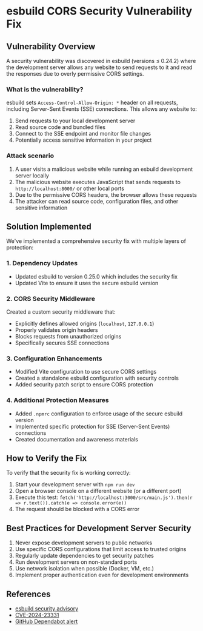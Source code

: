 # esbuild CORS Security Vulnerability Fix

## Vulnerability Overview

A security vulnerability was discovered in esbuild (versions ≤ 0.24.2) where the development server allows any website to send requests to it and read the responses due to overly permissive CORS settings.

### What is the vulnerability?

esbuild sets `Access-Control-Allow-Origin: *` header on all requests, including Server-Sent Events (SSE) connections. This allows any website to:

1. Send requests to your local development server
2. Read source code and bundled files
3. Connect to the SSE endpoint and monitor file changes
4. Potentially access sensitive information in your project

### Attack scenario

1. A user visits a malicious website while running an esbuild development server locally
2. The malicious website executes JavaScript that sends requests to `http://localhost:8000/` or other local ports
3. Due to the permissive CORS headers, the browser allows these requests
4. The attacker can read source code, configuration files, and other sensitive information

## Solution Implemented

We've implemented a comprehensive security fix with multiple layers of protection:

### 1. Dependency Updates

- Updated esbuild to version 0.25.0 which includes the security fix
- Updated Vite to ensure it uses the secure esbuild version

### 2. CORS Security Middleware

Created a custom security middleware that:
- Explicitly defines allowed origins (`localhost`, `127.0.0.1`)
- Properly validates origin headers
- Blocks requests from unauthorized origins
- Specifically secures SSE connections

### 3. Configuration Enhancements

- Modified Vite configuration to use secure CORS settings
- Created a standalone esbuild configuration with security controls
- Added security patch script to ensure CORS protection

### 4. Additional Protection Measures

- Added `.npmrc` configuration to enforce usage of the secure esbuild version
- Implemented specific protection for SSE (Server-Sent Events) connections
- Created documentation and awareness materials

## How to Verify the Fix

To verify that the security fix is working correctly:

1. Start your development server with `npm run dev`
2. Open a browser console on a different website (or a different port)
3. Execute this test: `fetch('http://localhost:3000/src/main.js').then(r => r.text()).catch(e => console.error(e))`
4. The request should be blocked with a CORS error

## Best Practices for Development Server Security

1. Never expose development servers to public networks
2. Use specific CORS configurations that limit access to trusted origins
3. Regularly update dependencies to get security patches
4. Run development servers on non-standard ports
5. Use network isolation when possible (Docker, VM, etc.)
6. Implement proper authentication even for development environments

## References

- [esbuild security advisory](https://github.com/evanw/esbuild/security/advisories)
- [CVE-2024-23331](https://cve.mitre.org/cgi-bin/cvename.cgi?name=CVE-2024-23331)
- [GitHub Dependabot alert](https://github.com/dependabot)

